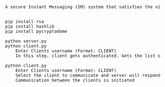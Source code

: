 <pre>
A secure Instant Messaging (IM) system that satisfies the vital security features by leveraging UDP sockets in the client-server communication model.


pip install rsa 
pip install hashlib
pip install pycryptodome

python server.py
python client.py
    Enter Clients username (Format: CLIENT<username>)
    In this step, client gets authenticated. Gets the list of available clients from the server

python client.py
    Enter Clients username (Format: CLIENT<username>)
    Select the client to communicate and server will respond with the selected client's details (Format: @<username>)
    Communication between the clients is initiated
</pre>
